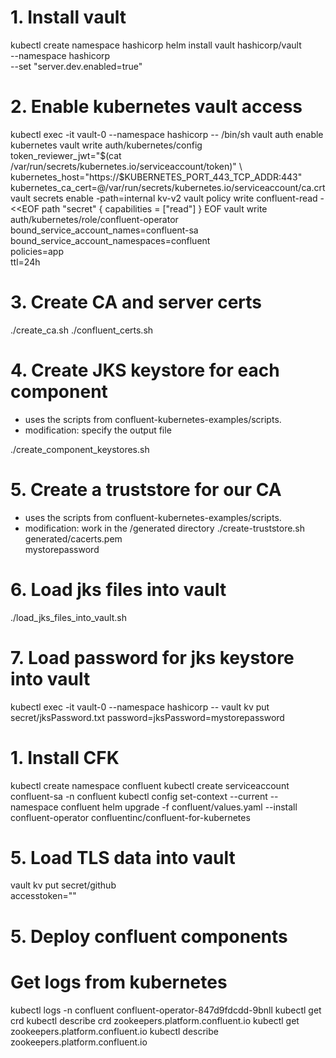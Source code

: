 # 1. Install vault
kubectl create namespace hashicorp
helm install vault hashicorp/vault \
  --namespace hashicorp \
  --set "server.dev.enabled=true"

# 2. Enable kubernetes vault access
kubectl exec -it vault-0 --namespace hashicorp -- /bin/sh
vault auth enable kubernetes
vault write auth/kubernetes/config \
    token_reviewer_jwt="$(cat /var/run/secrets/kubernetes.io/serviceaccount/token)" \
    kubernetes_host="https://$KUBERNETES_PORT_443_TCP_ADDR:443" \
    kubernetes_ca_cert=@/var/run/secrets/kubernetes.io/serviceaccount/ca.crt
vault secrets enable -path=internal kv-v2
vault policy write confluent-read - <<EOF
path "secret" {
  capabilities = ["read"]
}
EOF
vault write auth/kubernetes/role/confluent-operator \
    bound_service_account_names=confluent-sa \
    bound_service_account_namespaces=confluent \
    policies=app \
    ttl=24h

# 3. Create CA and server certs
./create_ca.sh
./confluent_certs.sh

# 4. Create JKS keystore for each component
* uses the scripts from confluent-kubernetes-examples/scripts.
* modification: specify the output file

./create_component_keystores.sh


# 5. Create a truststore for our CA
* uses the scripts from confluent-kubernetes-examples/scripts.
* modification: work in the /generated directory
./create-truststore.sh  \
    generated/cacerts.pem \
    mystorepassword    

# 6. Load jks files into vault
./load_jks_files_into_vault.sh

# 7. Load password for jks keystore into vault
kubectl exec -it vault-0 --namespace hashicorp -- vault kv put secret/jksPassword.txt password=jksPassword=mystorepassword


# 1. Install CFK
kubectl create namespace confluent
kubectl create serviceaccount confluent-sa -n confluent
kubectl config set-context --current --namespace confluent
helm upgrade -f confluent/values.yaml --install confluent-operator confluentinc/confluent-for-kubernetes


# 5. Load TLS data into vault
vault kv put secret/github \
    accesstoken="<your-GitHub-access-token>"



# 5. Deploy confluent components



# Get logs from kubernetes
kubectl logs -n confluent  confluent-operator-847d9fdcdd-9bnll
kubectl get crd
kubectl describe crd zookeepers.platform.confluent.io
kubectl get zookeepers.platform.confluent.io
kubectl describe zookeepers.platform.confluent.io